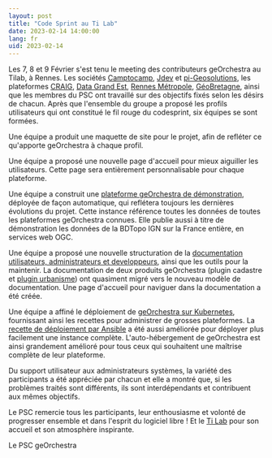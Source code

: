 ```yaml
---
layout: post
title: "Code Sprint au Ti Lab"
date: 2023-02-14 14:00:00
lang: fr
uid: 2023-02-14
---
```


Les 7, 8 et 9 Février s'est tenu le meeting des contributeurs geOrchestra au Tilab, à Rennes. Les sociétés [Camptocamp](https://www.camptocamp.com/fr), [Jdev](https://jdev.fr/) et [pi-Geosolutions](http://www.pi-geosolutions.fr/), les plateformes [CRAIG](https://www.craig.fr/), [Data Grand Est](https://www.datagrandest.fr/portail/fr), [Rennes Métropole](https://public.sig.rennesmetropole.fr/header/), [GéoBretagne](https://geobretagne.fr/), ainsi que les membres du PSC ont travaillé sur des objectifs fixés selon les désirs de chacun. Après que l'ensemble du groupe a proposé les profils utilisateurs qui ont constitué le fil rouge du codesprint, six équipes se sont formées.

Une équipe a produit une maquette de site pour le projet, afin de refléter ce qu'apporte geOrchestra à chaque profil.

Une équipe a proposé une nouvelle page d'accueil pour mieux aiguiller les utilisateurs. Cette page sera entièrement personnalisable pour chaque plateforme.

Une équipe a construit une [plateforme geOrchestra de démonstration](https://demo.georchestra.org/), déployée de façon automatique, qui reflétera toujours les dernières évolutions du projet. Cette instance référence toutes les données de toutes les plateformes geOrchestra connues. Elle publie aussi à titre de démonstration les données de la BDTopo IGN sur la France entière, en services web OGC.

Une équipe a proposé une nouvelle structuration de la [documentation utilisateurs, administrateurs et developpeurs](https://docs.georchestra.org/), ainsi que les outils pour la maintenir. La documentation de deux produits geOrchestra (plugin cadastre et [plugin urbanisme](https://georchestra-mapstore2-urbanisme.readthedocs.io/fr/latest/)) ont quasiment migré vers le nouveau modèle de documentation. Une page d'accueil pour naviguer dans la documentation a été créée.

Une équipe a affiné le déploiement de [geOrchestra sur Kubernetes](https://github.com/georchestra/helm-georchestra), fournissant ainsi les recettes pour administrer de grosses plateformes. La [recette de déploiement par Ansible](https://github.com/georchestra/ansible) a été aussi améliorée pour déployer plus facilement une instance complète. L'auto-hébergement de geOrchestra est ainsi grandement amélioré pour tous ceux qui souhaitent une maîtrise complète de leur plateforme.

Du support utilisateur aux administrateurs systèmes, la variété des participants a été appréciée par chacun et elle a montré que, si les problèmes traités sont différents, ils sont interdépendants et contribuent aux mêmes objectifs.

Le PSC remercie tous les participants, leur enthousiasme et volonté de progresser ensemble et dans l'esprit du logiciel libre ! Et le [Ti Lab](https://www.bretagne.bzh/actualites/ti-lab-laboratoire-regional-dinnovation-publique/) pour son accueil et son atmosphère inspirante.

Le PSC geOrchestra